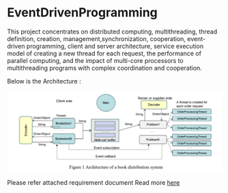 # EventDrivenProgramming

This project concentrates on distributed computing, multithreading, thread definition, creation, management,synchronization, cooperation, event-driven programming, client and server architecture, service execution model of creating a new thread for each request, the performance of parallel computing, and the impact of multi-core processors to multithreading programs with complex coordination and cooperation. 

Below is the Architecture :


![alt text](Architecture.PNG "Title")
















Please refer attached requirement document Read more [here](./requirements3.pdf)

